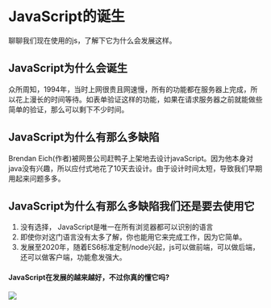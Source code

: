 # JavaScript的诞生
聊聊我们现在使用的js，了解下它为什么会发展这样。
## JavaScript为什么会诞生
众所周知，1994年，当时上网很贵且网速慢，所有的功能都在服务器上完成，所以花上漫长的时间等待。如表单验证这样的功能，如果在请求服务器之前就能做些简单的验证，那么可以剩下不少时间。



## JavaScript为什么有那么多缺陷

Brendan Eich(作者)被网景公司赶鸭子上架地去设计javaScript。因为他本身对java没有兴趣，所以应付式地花了10天去设计。由于设计时间太短，导致我们早期用起来问题多多。

## JavaScript为什么有那么多缺陷我们还是要去使用它
1. 没有选择， JavaScript是唯一在所有浏览器都可以识别的语言
1. 即使你对这门语言没有太多了解，你也能用它来完成工作，因为它简单。
1. 发展至2020年，随着ES6标准定制/node兴起，js可以做前端，可以做后端，还可以做客户端，功能愈发强大。

#### JavaScript在发展的越来越好，不过你真的懂它吗?
![](https://user-gold-cdn。xitu。io/2020/6/15/172b76ddfa2d90ba?w=440&h=499&f=jpeg&s=28591)
